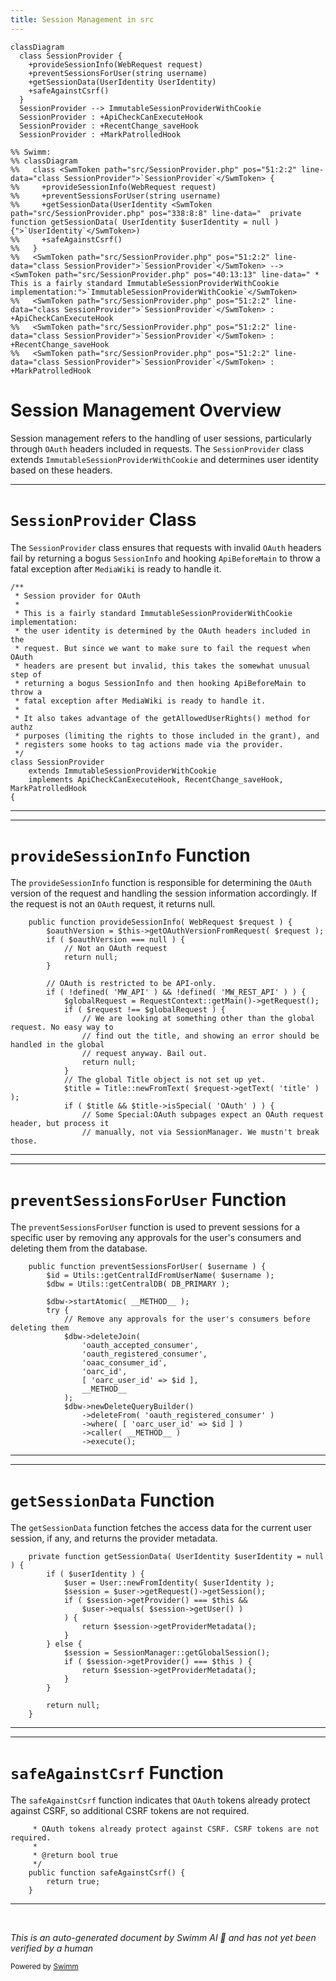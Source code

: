 ```yaml
---
title: Session Management in src
---
```

```mermaid
classDiagram
  class SessionProvider {
    +provideSessionInfo(WebRequest request)
    +preventSessionsForUser(string username)
    +getSessionData(UserIdentity UserIdentity)
    +safeAgainstCsrf()
  }
  SessionProvider --> ImmutableSessionProviderWithCookie
  SessionProvider : +ApiCheckCanExecuteHook
  SessionProvider : +RecentChange_saveHook
  SessionProvider : +MarkPatrolledHook

%% Swimm:
%% classDiagram
%%   class <SwmToken path="src/SessionProvider.php" pos="51:2:2" line-data="class SessionProvider">`SessionProvider`</SwmToken> {
%%     +provideSessionInfo(WebRequest request)
%%     +preventSessionsForUser(string username)
%%     +getSessionData(UserIdentity <SwmToken path="src/SessionProvider.php" pos="338:8:8" line-data="	private function getSessionData( UserIdentity $userIdentity = null ) {">`UserIdentity`</SwmToken>)
%%     +safeAgainstCsrf()
%%   }
%%   <SwmToken path="src/SessionProvider.php" pos="51:2:2" line-data="class SessionProvider">`SessionProvider`</SwmToken> --> <SwmToken path="src/SessionProvider.php" pos="40:13:13" line-data=" * This is a fairly standard ImmutableSessionProviderWithCookie implementation:">`ImmutableSessionProviderWithCookie`</SwmToken>
%%   <SwmToken path="src/SessionProvider.php" pos="51:2:2" line-data="class SessionProvider">`SessionProvider`</SwmToken> : +ApiCheckCanExecuteHook
%%   <SwmToken path="src/SessionProvider.php" pos="51:2:2" line-data="class SessionProvider">`SessionProvider`</SwmToken> : +RecentChange_saveHook
%%   <SwmToken path="src/SessionProvider.php" pos="51:2:2" line-data="class SessionProvider">`SessionProvider`</SwmToken> : +MarkPatrolledHook
```

# Session Management Overview

Session management refers to the handling of user sessions, particularly through <SwmToken path="src/SessionProvider.php" pos="38:9:9" line-data=" * Session provider for OAuth">`OAuth`</SwmToken> headers included in requests. The <SwmToken path="src/SessionProvider.php" pos="51:2:2" line-data="class SessionProvider">`SessionProvider`</SwmToken> class extends <SwmToken path="src/SessionProvider.php" pos="40:13:13" line-data=" * This is a fairly standard ImmutableSessionProviderWithCookie implementation:">`ImmutableSessionProviderWithCookie`</SwmToken> and determines user identity based on these headers.

<SwmSnippet path="/src/SessionProvider.php" line="37">

---

# <SwmToken path="src/SessionProvider.php" pos="51:2:2" line-data="class SessionProvider">`SessionProvider`</SwmToken> Class

The <SwmToken path="src/SessionProvider.php" pos="51:2:2" line-data="class SessionProvider">`SessionProvider`</SwmToken> class ensures that requests with invalid <SwmToken path="src/SessionProvider.php" pos="38:9:9" line-data=" * Session provider for OAuth">`OAuth`</SwmToken> headers fail by returning a bogus <SwmToken path="src/SessionProvider.php" pos="44:9:9" line-data=" * returning a bogus SessionInfo and then hooking ApiBeforeMain to throw a">`SessionInfo`</SwmToken> and hooking <SwmToken path="src/SessionProvider.php" pos="44:17:17" line-data=" * returning a bogus SessionInfo and then hooking ApiBeforeMain to throw a">`ApiBeforeMain`</SwmToken> to throw a fatal exception after <SwmToken path="src/SessionProvider.php" pos="45:9:9" line-data=" * fatal exception after MediaWiki is ready to handle it.">`MediaWiki`</SwmToken> is ready to handle it.

```hack
/**
 * Session provider for OAuth
 *
 * This is a fairly standard ImmutableSessionProviderWithCookie implementation:
 * the user identity is determined by the OAuth headers included in the
 * request. But since we want to make sure to fail the request when OAuth
 * headers are present but invalid, this takes the somewhat unusual step of
 * returning a bogus SessionInfo and then hooking ApiBeforeMain to throw a
 * fatal exception after MediaWiki is ready to handle it.
 *
 * It also takes advantage of the getAllowedUserRights() method for authz
 * purposes (limiting the rights to those included in the grant), and
 * registers some hooks to tag actions made via the provider.
 */
class SessionProvider
	extends ImmutableSessionProviderWithCookie
	implements ApiCheckCanExecuteHook, RecentChange_saveHook, MarkPatrolledHook
{
```

---

</SwmSnippet>

<SwmSnippet path="/src/SessionProvider.php" line="68">

---

# <SwmToken path="src/SessionProvider.php" pos="68:5:5" line-data="	public function provideSessionInfo( WebRequest $request ) {">`provideSessionInfo`</SwmToken> Function

The <SwmToken path="src/SessionProvider.php" pos="68:5:5" line-data="	public function provideSessionInfo( WebRequest $request ) {">`provideSessionInfo`</SwmToken> function is responsible for determining the <SwmToken path="src/SessionProvider.php" pos="71:7:7" line-data="			// Not an OAuth request">`OAuth`</SwmToken> version of the request and handling the session information accordingly. If the request is not an <SwmToken path="src/SessionProvider.php" pos="71:7:7" line-data="			// Not an OAuth request">`OAuth`</SwmToken> request, it returns null.

```hack
	public function provideSessionInfo( WebRequest $request ) {
		$oauthVersion = $this->getOAuthVersionFromRequest( $request );
		if ( $oauthVersion === null ) {
			// Not an OAuth request
			return null;
		}

		// OAuth is restricted to be API-only.
		if ( !defined( 'MW_API' ) && !defined( 'MW_REST_API' ) ) {
			$globalRequest = RequestContext::getMain()->getRequest();
			if ( $request !== $globalRequest ) {
				// We are looking at something other than the global request. No easy way to
				// find out the title, and showing an error should be handled in the global
				// request anyway. Bail out.
				return null;
			}
			// The global Title object is not set up yet.
			$title = Title::newFromText( $request->getText( 'title' ) );
			if ( $title && $title->isSpecial( 'OAuth' ) ) {
				// Some Special:OAuth subpages expect an OAuth request header, but process it
				// manually, not via SessionManager. We mustn't break those.
```

---

</SwmSnippet>

<SwmSnippet path="/src/SessionProvider.php" line="293">

---

# <SwmToken path="src/SessionProvider.php" pos="293:5:5" line-data="	public function preventSessionsForUser( $username ) {">`preventSessionsForUser`</SwmToken> Function

The <SwmToken path="src/SessionProvider.php" pos="293:5:5" line-data="	public function preventSessionsForUser( $username ) {">`preventSessionsForUser`</SwmToken> function is used to prevent sessions for a specific user by removing any approvals for the user's consumers and deleting them from the database.

```hack
	public function preventSessionsForUser( $username ) {
		$id = Utils::getCentralIdFromUserName( $username );
		$dbw = Utils::getCentralDB( DB_PRIMARY );

		$dbw->startAtomic( __METHOD__ );
		try {
			// Remove any approvals for the user's consumers before deleting them
			$dbw->deleteJoin(
				'oauth_accepted_consumer',
				'oauth_registered_consumer',
				'oaac_consumer_id',
				'oarc_id',
				[ 'oarc_user_id' => $id ],
				__METHOD__
			);
			$dbw->newDeleteQueryBuilder()
				->deleteFrom( 'oauth_registered_consumer' )
				->where( [ 'oarc_user_id' => $id ] )
				->caller( __METHOD__ )
				->execute();
```

---

</SwmSnippet>

<SwmSnippet path="/src/SessionProvider.php" line="338">

---

# <SwmToken path="src/SessionProvider.php" pos="338:5:5" line-data="	private function getSessionData( UserIdentity $userIdentity = null ) {">`getSessionData`</SwmToken> Function

The <SwmToken path="src/SessionProvider.php" pos="338:5:5" line-data="	private function getSessionData( UserIdentity $userIdentity = null ) {">`getSessionData`</SwmToken> function fetches the access data for the current user session, if any, and returns the provider metadata.

```hack
	private function getSessionData( UserIdentity $userIdentity = null ) {
		if ( $userIdentity ) {
			$user = User::newFromIdentity( $userIdentity );
			$session = $user->getRequest()->getSession();
			if ( $session->getProvider() === $this &&
				$user->equals( $session->getUser() )
			) {
				return $session->getProviderMetadata();
			}
		} else {
			$session = SessionManager::getGlobalSession();
			if ( $session->getProvider() === $this ) {
				return $session->getProviderMetadata();
			}
		}

		return null;
	}
```

---

</SwmSnippet>

<SwmSnippet path="/src/SessionProvider.php" line="467">

---

# <SwmToken path="src/SessionProvider.php" pos="471:5:5" line-data="	public function safeAgainstCsrf() {">`safeAgainstCsrf`</SwmToken> Function

The <SwmToken path="src/SessionProvider.php" pos="471:5:5" line-data="	public function safeAgainstCsrf() {">`safeAgainstCsrf`</SwmToken> function indicates that <SwmToken path="src/SessionProvider.php" pos="467:3:3" line-data="	 * OAuth tokens already protect against CSRF. CSRF tokens are not required.">`OAuth`</SwmToken> tokens already protect against CSRF, so additional CSRF tokens are not required.

```hack
	 * OAuth tokens already protect against CSRF. CSRF tokens are not required.
	 *
	 * @return bool true
	 */
	public function safeAgainstCsrf() {
		return true;
	}
```

---

</SwmSnippet>

&nbsp;

*This is an auto-generated document by Swimm AI 🌊 and has not yet been verified by a human*

<SwmMeta version="3.0.0" repo-id="Z2l0aHViJTNBJTNBbWVkaWF3aWtpLWV4dGVuc2lvbnMtT0F1dGglM0ElM0FTd2ltbS1EZW1v" repo-name="mediawiki-extensions-OAuth"><sup>Powered by [Swimm](/)</sup></SwmMeta>
